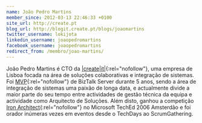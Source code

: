 ```yaml
---
name: João Pedro Martins
member_since: 2012-03-13 22:46:33 +0100
site_url: http://create.pt
blog_url: http://blogit.create.pt/blogs/joaomartins
twitter_username: lokijota
linkedin_username: joaopedromartins
facebook_username: joaopedromartins
redirect_from: /membro/joao-martins/
---
```

João Pedro Martins é CTO da [\|create\|it\|](http://www.create.pt){:rel="nofollow"}, uma empresa de Lisboa focada na área de soluções colaborativas e integração de sistemas. Foi [MVP](http://mvp.support.microsoft.com/gp/aboutmvp "Clique para conhecer o programa MVP: Microsoft Most Valuable Professional"){:rel="nofollow"} de BizTalk Server durante 5 anos, sendo a área de integração de sistemas uma paixão de longa data, e actualmente divide a maior parte do seu tempo entre actividades de gestão técnica da equipa e actividade como Arquitecto de Soluções. Além disto, ganhou a competição [Iron Architect](http://blogs.msdn.com/b/ironarchitect/ "TechEd Iron Architect Contest"){:rel="nofollow"} no Microsoft TechEd 2006 Amsterdão e foi orador inúmeras vezes em eventos desde o TechDays ao ScrumGathering.
